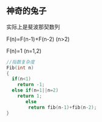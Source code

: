 ## 神奇的兔子
实际上是斐波那契数列

F(n)=F(n-1)+F(n-2)  (n>2)

F(n)=1  (n=1,2)

```c++
//指数复杂度
Fib(int n)
{
  if(n<1)
    return -1;
  else if(n=1||n=2)
    return 1;
       else
        return fib(n-1)+fib(n-2);
}
```
